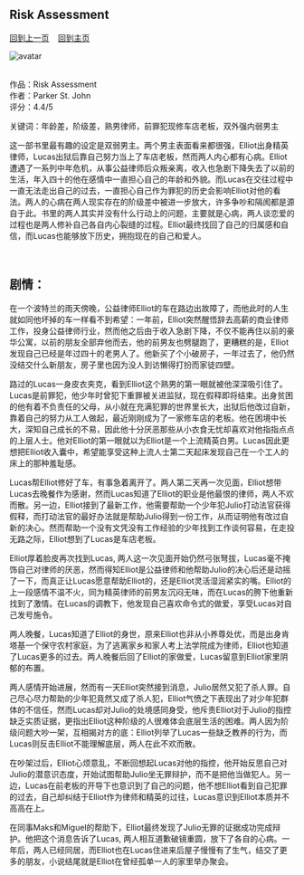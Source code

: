 ## Risk Assessment
[回到上一页](https://boheme130.github.io/Reviews/)  &nbsp;&nbsp;  [回到主页](https://boheme130.github.io/Fiction.git.io/)

![avatar](https://i.loli.net/2021/09/13/BdQhbzOIqaFoU6X.jpg)
<br>
<br>

作品：Risk Assessment <br>
作者：Parker St. John <br>
评分：4.4/5 <br>

关键词：年龄差，阶级差，熟男律师，前罪犯现修车店老板，双外强内弱男主

这一部书里最有趣的设定是双弱男主。两个男主表面看来都很强，Elliot出身精英律师，Lucas出狱后靠自己努力当上了车店老板，然而两人内心都有心病。Elliot遭遇了一系列中年危机，从事公益律师后众叛亲离，收入也急剧下降失去了以前的生活，年入四十的他在感情中一直担心自己的年龄和外貌。而Lucas在交往过程中一直无法走出自己的过去，一直担心自己作为罪犯的历史会影响Elliot对他的看法。两人的心病在两人现实存在的阶级差中被进一步放大，许多争吵和隔阂都是源自于此。书里的两人其实并没有什么行动上的问题，主要就是心病，两人谈恋爱的过程也是两人修补自己各自内心裂缝的过程。Elliot最终找回了自己的归属感和自信，而Lucas也能够放下历史，拥抱现在的自己和爱人。

<br>

## 剧情：
在一个波特兰的雨天傍晚，公益律师Elliot的车在路边出故障了，而他此时的人生就如同他坏掉的车一样看不到希望：一年前，Elliot突然醒悟辞去高薪的商业律师工作，投身公益律师行业，然而他之后由于收入急剧下降，不仅不能再住以前的豪华公寓，以前的朋友全部弃他而去，他的前男友也劈腿跑了，更糟糕的是，Elliot发现自己已经是年过四十的老男人了。他新买了个小破房子，一年过去了，他仍然没结交什么新朋友，房子里也因为没人到访懒得打扮而家徒四壁。

路过的Lucas一身皮衣夹克，看到Elliot这个熟男的第一眼就被他深深吸引住了。Lucas是前罪犯，他少年时曾犯下重罪被关进监狱，现在假释即将结束。出身贫困的他有着不负责任的父母，从小就在充满犯罪的世界里长大，出狱后他改过自新，靠着自己的努力从工人做起，最近刚刚成为了一家修车店的老板。他在困境中长大，深知自己成长的不易，因此他十分厌恶那些从小衣食无忧却喜欢对他指指点点的上层人士。他对Elliot的第一眼就以为Elliot是一个上流精英白男。Lucas因此更想把Elliot收入囊中，希望能享受这种上流人士第二天起床发现自己在一个工人的床上的那种羞耻感。

Lucas帮Elliot修好了车，有事急着离开了。两人第二天再一次见面，Elliot想带Lucas去晚餐作为感谢，然而Lucas知道了Elliot的职业是他最恨的律师，两人不欢而散。另一边，Elliot接到了最新工作，他需要帮助一个少年犯Julio打动法官获得假释，而打动法官的最好办法就是帮助Julio得到一份工作，从而证明他有改过自新的决心。然而帮助一个没有文凭没有工作经验的少年找到工作谈何容易，在走投无路之际，Elliot想到了Lucas是车店老板。

Elliot厚着脸皮再次找到Lucas, 两人这一次见面开始仍然弓张弩拔，Lucas毫不掩饰自己对律师的厌恶，然而得知Elliot是公益律师和他帮助Julio的决心后还是动摇了一下，而真正让Lucas愿意帮助Elliot的，还是Elliot灵活湿润紧实的嘴。Elliot的上一段感情不温不火，同为精英律师的前男友沉闷无味，而在Lucas的胯下他重新找到了激情。在Lucas的调教下，他发现自己喜欢命令式的做爱，享受Lucas对自己发号施令。

两人晚餐，Lucas知道了Elliot的身世，原来Elliot也非从小养尊处优，而是出身肯塔基一个保守农村家庭，为了逃离家乡和家人考上法学院成为律师，Elliot也知道了Lucas更多的过去。两人晚餐后回了Elliot的家做爱，Lucas留意到Elliot家里阴郁的布置。

两人感情开始进展，然而有一天Elliot突然接到消息，Julio居然又犯了杀人罪。自己尽心尽力帮助的少年犯竟然又成了杀人犯，Elliot气愤之下表现出了对少年犯群体的不信任，然而Lucas却对Julio的处境感同身受，他斥责Elliot对于Julio的指控缺乏实质证据，更指出Elliot这种阶级的人很难体会底层生活的困难。两人因为阶级问题大吵一架，互相揭对方的底：Elliot列举了Lucas一些缺乏教养的行为，而Lucas则反击Elliot不能理解底层，两人在此不欢而散。

在吵架过后，Elliot心烦意乱，不断回想起Lucas对他的指控，他开始反思自己对Julio的潜意识态度，开始试图帮助Julio坐无罪辩护，而不是把他当做犯人。另一边，Lucas在前老板的开导下也意识到了自己的问题，他不想Elliot看到自己犯罪的过去，自己却纠结于Elliot作为律师和精英的过往，Lucas意识到Elliot本质并不高高在上。

在同事Maks和Miguel的帮助下，Elliot最终发现了Julio无罪的证据成功完成辩护。他把这个消息告诉了Lucas, 两人相互道歉破镜重圆，放下了各自的心病。一年后，两人已经同居，而Elliot也在Lucas住进来后屋子慢慢有了生气，结交了更多的朋友，小说结尾就是Elliot在曾经孤单一人的家里举办聚会。